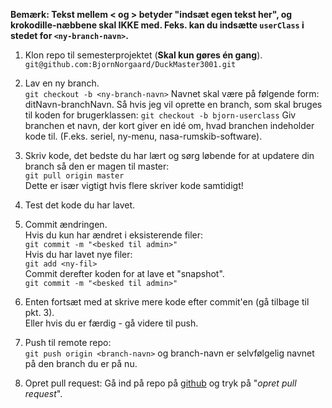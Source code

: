 **Bemærk: Tekst mellem < og > betyder "indsæt egen tekst her", og krokodille-næbbene skal IKKE med. Feks. kan du indsætte 
`userClass` i stedet for `<ny-branch-navn>`.**

1. Klon repo til semesterprojektet (**Skal kun gøres én gang**).  
`git@github.com:BjornNorgaard/DuckMaster3001.git`

2. Lav en ny branch.  
`git checkout -b <ny-branch-navn>` 
Navnet skal være på følgende form: ditNavn-branchNavn.
Så hvis jeg vil oprette en branch, som skal bruges til koden for brugerklassen: 
`git checkout -b bjorn-userclass`
Giv branchen et navn, der kort giver en idé om, hvad branchen indeholder kode til. (F.eks. seriel, ny-menu, nasa-rumskib-software).

3. Skriv kode, det bedste du har lært og sørg løbende for at updatere din branch så den er magen til master:  
`git pull origin master`  
Dette er især vigtigt hvis flere skriver kode samtidigt!

4. Test det kode du har lavet.

5. Commit ændringen.  
Hvis du kun har ændret i eksisterende filer:  
`git commit -m "<besked til admin>"`  
Hvis du har lavet nye filer:  
`git add <ny-fil>`  
Commit derefter koden for at lave et "snapshot".  
`git commit -m "<besked til admin>"`

6. Enten fortsæt med at skrive mere kode efter commit'en (gå tilbage til pkt. 3).  
Eller hvis du er færdig - gå videre til push.

7. Push til remote repo:  
`git push origin <branch-navn>`
og branch-navn er selvfølgelig navnet på den branch du er på nu.

8. Opret pull request:
Gå ind på repo på [github](https://github.com/BjornNorgaard/DuckMaster3001) og tryk på "*opret pull request*".
